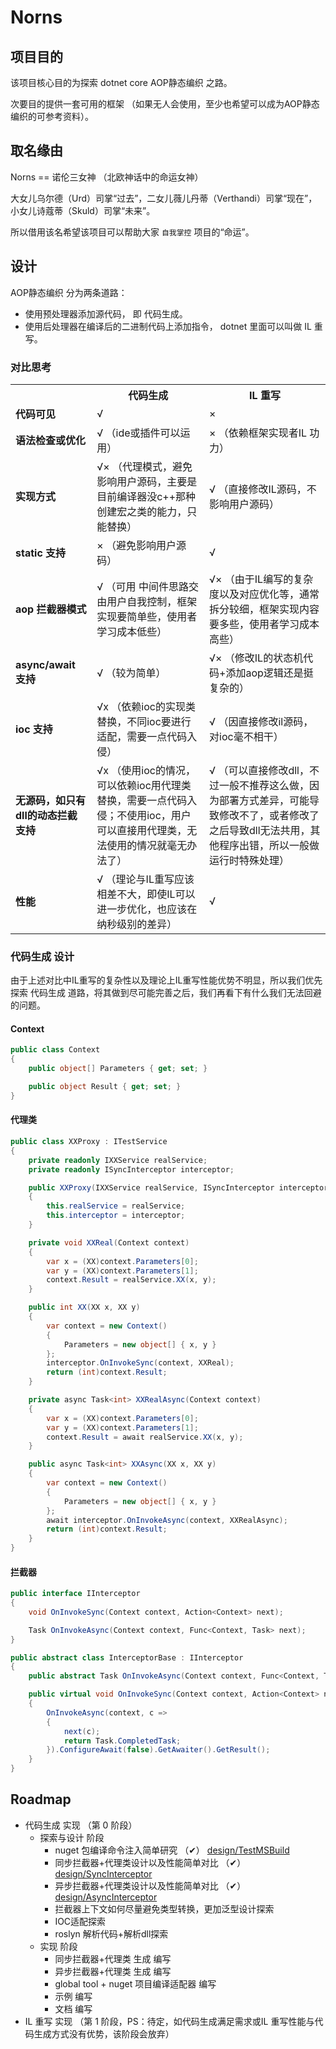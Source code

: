 # Norns

## 项目目的

该项目核心目的为探索 dotnet core AOP静态编织 之路。

次要目的提供一套可用的框架 （如果无人会使用，至少也希望可以成为AOP静态编织的可参考资料）。

## 取名缘由

Norns == 诺伦三女神 （北欧神话中的命运女神）

大女儿乌尔德（Urd）司掌“过去”，二女儿薇儿丹蒂（Verthandi）司掌“现在”，小女儿诗蔻蒂（Skuld）司掌“未来”。

所以借用该名希望该项目可以帮助大家 `自我掌控` 项目的“命运”。

## 设计

AOP静态编织 分为两条道路：

* 使用预处理器添加源代码， 即 代码生成。
* 使用后处理器在编译后的二进制代码上添加指令， dotnet 里面可以叫做 IL 重写。

### 对比思考

<table class="tg">
  <tr>
    <th class="tg-0pky"></th>
    <th class="tg-0pky"><b>代码生成</b></th>
    <th class="tg-0pky"><b>IL 重写</b></th>
  </tr>
  <tr>
    <td class="tg-0pky"><b>代码可见</b></td>
    <td class="tg-0pky">√</td>
    <td class="tg-0pky">×</td>
  </tr>
  <tr>
    <td class="tg-0pky"><b>语法检查或优化</b></td>
    <td class="tg-0pky">√ （ide或插件可以运用）</td>
    <td class="tg-0pky">× （依赖框架实现者IL 功力）</td>
  </tr>
  <tr>
    <td class="tg-0pky"><b>实现方式</b></td>
    <td class="tg-0pky">√× （代理模式，避免影响用户源码，主要是目前编译器没c++那种创建宏之类的能力，只能替换）</td>
    <td class="tg-0pky">√ （直接修改IL源码，不影响用户源码）</td>
  </tr>
  <tr>
    <td class="tg-0pky"><b>static 支持</b></td>
    <td class="tg-0pky">×  （避免影响用户源码）</td>
    <td class="tg-0pky">√ </td>
  </tr>
  <tr>
    <td class="tg-0pky"><b>aop 拦截器模式</b></td>
    <td class="tg-0pky">√ （可用 中间件思路交由用户自我控制，框架实现要简单些，使用者学习成本低些）</td>
    <td class="tg-0pky">√× （由于IL编写的复杂度以及对应优化等，通常拆分较细，框架实现内容要多些，使用者学习成本高些）</td>
  </tr>
  <tr>
    <td class="tg-0pky"><b>async/await 支持</b></td>
    <td class="tg-0pky">√ （较为简单）</td>
    <td class="tg-0pky">√× （修改IL的状态机代码+添加aop逻辑还是挺复杂的）</td>
  </tr>
  <tr>
    <td class="tg-0pky"><b>ioc 支持</b></td>
    <td class="tg-0pky">√x （依赖ioc的实现类替换，不同ioc要进行适配，需要一点代码入侵）</td>
    <td class="tg-0pky">√ （因直接修改il源码，对ioc毫不相干）</td>
  </tr>
  <tr>
    <td class="tg-0pky"><b>无源码，如只有dll的动态拦截支持</b></td>
    <td class="tg-0pky">√x （使用ioc的情况，可以依赖ioc用代理类替换，需要一点代码入侵；不使用ioc，用户可以直接用代理类，无法使用的情况就毫无办法了）</td>
    <td class="tg-0pky">√ （可以直接修改dll，不过一般不推荐这么做，因为部署方式差异，可能导致修改不了，或者修改了之后导致dll无法共用，其他程序出错，所以一般做运行时特殊处理）</td>
  </tr>
    <tr>
    <td class="tg-0pky"><b>性能</b></td>
    <td class="tg-0pky">√ （理论与IL重写应该相差不大，即使IL可以进一步优化，也应该在纳秒级别的差异）</td>
    <td class="tg-0pky">√ </td>
  </tr>
</table>

### 代码生成 设计

由于上述对比中IL重写的复杂性以及理论上IL重写性能优势不明显，所以我们优先探索 代码生成 道路，将其做到尽可能完善之后，我们再看下有什么我们无法回避的问题。

#### Context

``` csharp
public class Context
{
    public object[] Parameters { get; set; }

    public object Result { get; set; }
}
```

#### 代理类

``` csharp
public class XXProxy : ITestService
{
    private readonly IXXService realService;
    private readonly ISyncInterceptor interceptor;

    public XXProxy(IXXService realService, ISyncInterceptor interceptor)
    {
        this.realService = realService;
        this.interceptor = interceptor;
    }

    private void XXReal(Context context)
    {
        var x = (XX)context.Parameters[0];
        var y = (XX)context.Parameters[1];
        context.Result = realService.XX(x, y);
    }

    public int XX(XX x, XX y)
    {
        var context = new Context()
        {
            Parameters = new object[] { x, y }
        };
        interceptor.OnInvokeSync(context, XXReal);
        return (int)context.Result;
    }

    private async Task<int> XXRealAsync(Context context)
    {
        var x = (XX)context.Parameters[0];
        var y = (XX)context.Parameters[1];
        context.Result = await realService.XX(x, y);
    }

    public async Task<int> XXAsync(XX x, XX y)
    {
        var context = new Context()
        {
            Parameters = new object[] { x, y }
        };
        await interceptor.OnInvokeAsync(context, XXRealAsync);
        return (int)context.Result;
    }
}
```

#### 拦截器

``` csharp
public interface IInterceptor
{
    void OnInvokeSync(Context context, Action<Context> next);

    Task OnInvokeAsync(Context context, Func<Context, Task> next);
}

public abstract class InterceptorBase : IInterceptor
{
    public abstract Task OnInvokeAsync(Context context, Func<Context, Task> next);

    public virtual void OnInvokeSync(Context context, Action<Context> next)
    {
        OnInvokeAsync(context, c =>
        {
            next(c);
            return Task.CompletedTask;
        }).ConfigureAwait(false).GetAwaiter().GetResult();
    }
}
```

## Roadmap

- 代码生成 实现 （第 0 阶段） 
    - 探索与设计 阶段
        - nuget 包编译命令注入简单研究 （✔） [design/TestMSBuild](design/TestMSBuild)
        - 同步拦截器+代理类设计以及性能简单对比 （✔）[design/SyncInterceptor](design/SyncInterceptor)
        - 异步拦截器+代理类设计以及性能简单对比 （✔）[design/AsyncInterceptor](design/AsyncInterceptor)
        - 拦截器上下文如何尽量避免类型转换，更加泛型设计探索
        - IOC适配探索
        - roslyn 解析代码+解析dll探索
    - 实现 阶段
        - 同步拦截器+代理类 生成 编写
        - 异步拦截器+代理类 生成 编写
        - global tool + nuget 项目编译适配器 编写
        - 示例 编写
        - 文档 编写
- IL 重写 实现 （第 1 阶段，PS：待定，如代码生成满足需求或IL 重写性能与代码生成方式没有优势，该阶段会放弃） 